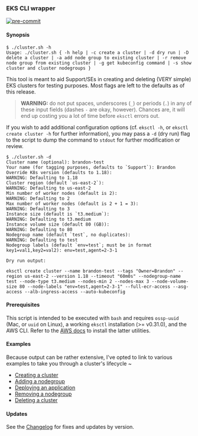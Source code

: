 ### EKS CLI wrapper

[![pre-commit](https://img.shields.io/badge/pre--commit-enabled-brightgreen?logo=pre-commit&logoColor=white)](https://github.com/pre-commit/pre-commit)

#### Synopsis

```shell
$ ./cluster.sh -h
Usage: ./cluster.sh { -h help | -c create a cluster | -d dry run | -D delete a cluster | -a add node group to existing cluster | -r remove node group from existing cluster | -g get kubeconfig command | -s show cluster and cluster nodegroups }
```

This tool is meant to aid Support/SEs in creating and deleting (VERY simple) EKS clusters for testing purposes. Most flags are left to the defaults as of this release.

> **WARNING:** do not put spaces, underscores (`_`) or periods (`.`) in any of these input fields (dashes `-` are okay, however). Chances are, it will end up costing you a lot of time before `eksctl` errors out.

If you wish to add additional configuration options (cf. `eksctl -h`, or `eksctl create cluster -h` for further
information), you may pass a `-d` (dry run) flag to the script to dump the command to `stdout` for further
modification or review.
```shell
$ ./cluster.sh -d
Cluster name (optional): brandon-test
Your name (for tagging purposes, defaults to `Support`): Brandon
Override K8s version (defaults to 1.18):
WARNING: Defaulting to 1.18
Cluster region (default `us-east-2`):
WARNING: Defaulting to us-east-2
Min number of worker nodes (default is 2):
WARNING: Defaulting to 2
Max number of worker nodes (default is 2 + 1 = 3):
WARNING: Defaulting to 3
Instance size (default is `t3.medium`):
WARNING: Defaulting to t3.medium
Instance volume size (default 80 (GB)):
WARNING: Defaulting to 80
Nodegroup name (default `test`, no duplicates):
WARNING: Defaulting to test
Nodegroup labels (default `env=test`; must be in format key1=val1,key2=val2): env=test,agent=2-3-1

Dry run output:

eksctl create cluster --name brandon-test --tags "Owner=Brandon" --region us-east-2 --version 1.18 --timeout "60m0s" --nodegroup-name test --node-type t3.medium --nodes-min 2 --nodes-max 3 --node-volume-size 80 --node-labels "env=test,agent=2-3-1" --full-ecr-access --asg-access --alb-ingress-access --auto-kubeconfig

```

#### Prerequisites

This script is intended to be executed with `bash` and requires `ossp-uuid` (Mac, or `uuid` on Linux), a working `eksctl` installation (>= v0.31.0), and the AWS CLI. Refer to the [AWS
docs](https://docs.aws.amazon.com/eks/latest/userguide/eksctl.html) to install the latter utilities.

#### Examples

Because output can be rather extensive, I've opted to link to various examples to take you through a cluster's lifecycle ~

* [Creating a cluster](examples/create_cluster.md)
* [Adding a nodegroup](examples/add_nodegroup.md)
* [Deploying an application](examples/deploy_application.md)
* [Removing a nodegroup](examples/remove_nodegroup.md)
* [Deleting a cluster](examples/delete_cluster.md)

#### Updates

See the [Changelog](CHANGELOG.md) for fixes and updates by version.
